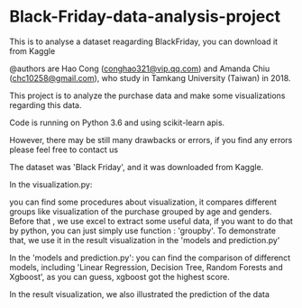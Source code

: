 # Black-Friday-data-analysis-project
This is to analyse a dataset reagarding BlackFriday, you can download it from Kaggle


@authors are Hao Cong (conghao321@vip.qq.com) and Amanda Chiu (chc10258@gmail.com), who study in Tamkang University (Taiwan) in 2018.

This project is to analyze the purchase data and make some visualizations regarding this data.

Code is running on Python 3.6 and using scikit-learn apis.

However, there may be still many drawbacks or errors, if you find any errors please feel free to contact us

The dataset was 'Black Friday', and it was downloaded from Kaggle.

In the visualization.py:

you can find some procedures about visualization, it compares different groups like visualization of the purchase grouped by age and genders. Before that , we use excel to extract some useful data, if you want to do that by python, you can just simply use function : 'groupby'. To demonstrate that, we use it in the result visualization in the 'models and prediction.py'

In the 'models and prediction.py':
you can find the comparison of differenct models, including 'Linear Regression, Decision Tree, Random Forests and Xgboost', as you can guess, xgboost got the highest score.

In the result visualization, we also illustrated the prediction of the data 

